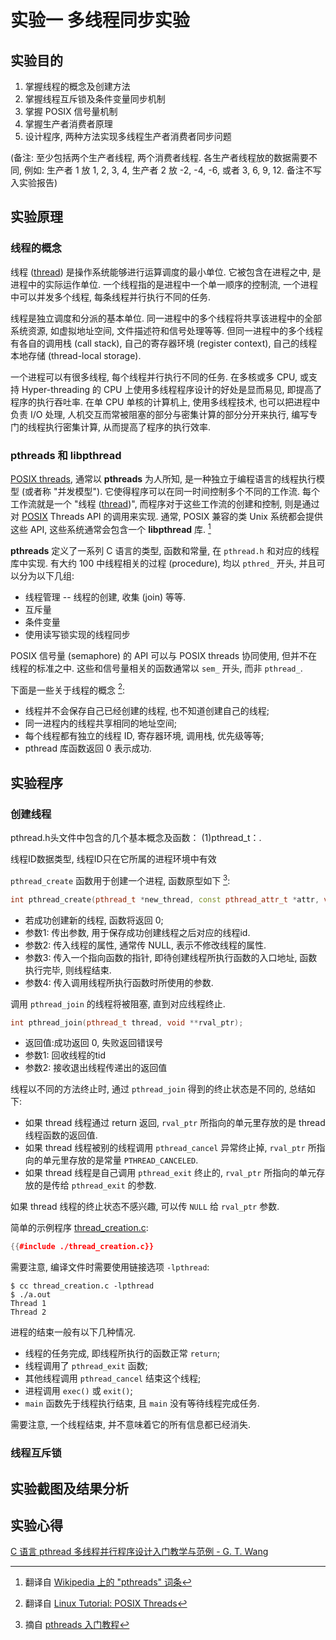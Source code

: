# 实验一 多线程同步实验

## 实验目的

1. 掌握线程的概念及创建方法
2. 掌握线程互斥锁及条件变量同步机制
3. 掌握 POSIX 信号量机制
4. 掌握生产者消费者原理
5. 设计程序, 两种方法实现多线程生产者消费者同步问题

(备注: 至少包括两个生产者线程, 两个消费者线程. 各生产者线程放的数据需要不同, 例如: 生产者 1 放 1, 2, 3, 4, 生产者 2 放 -2, -4, -6, 或者 3, 6, 9, 12. 备注不写入实验报告)


## 实验原理

### 线程的概念

线程 ([thread][thread]) 是操作系统能够进行运算调度的最小单位. 它被包含在进程之中, 是进程中的实际运作单位. 一个线程指的是进程中一个单一顺序的控制流, 一个进程中可以并发多个线程, 每条线程并行执行不同的任务. 

线程是独立调度和分派的基本单位. 同一进程中的多个线程将共享该进程中的全部系统资源, 如虚拟地址空间, 文件描述符和信号处理等等. 但同一进程中的多个线程有各自的调用栈 (call stack), 自己的寄存器环境 (register context), 自己的线程本地存储 (thread-local storage).

一个进程可以有很多线程, 每个线程并行执行不同的任务. 在多核或多 CPU, 或支持 Hyper-threading 的 CPU 上使用多线程程序设计的好处是显而易见, 即提高了程序的执行吞吐率. 在单 CPU 单核的计算机上, 使用多线程技术, 也可以把进程中负责 I/O 处理, 人机交互而常被阻塞的部分与密集计算的部分分开来执行, 编写专门的线程执行密集计算, 从而提高了程序的执行效率. 

### pthreads 和 libpthread

[POSIX threads][pthreads], 通常以 **pthreads** 为人所知, 是一种独立于编程语言的线程执行模型 (或者称 "并发模型"). 它使得程序可以在同一时间控制多个不同的工作流. 每个工作流就是一个 "线程 ([thread][thread])", 而程序对于这些工作流的创建和控制, 则是通过对 [POSIX][posix] Threads API 的调用来实现. 通常, POSIX 兼容的类 Unix 系统都会提供这些 API, 这些系统通常会包含一个 **libpthread** 库. [^pthreads-wikipedia]

**pthreads** 定义了一系列 C 语言的类型, 函数和常量, 在 `pthread.h` 和对应的线程库中实现. 有大约 100 中线程相关的过程 (procedure), 均以 `pthred_` 开头, 并且可以分为以下几组:

- 线程管理 -- 线程的创建, 收集 (join) 等等.
- 互斥量
- 条件变量
- 使用读写锁实现的线程同步

POSIX 信号量 (semaphore) 的 API 可以与 POSIX threads 协同使用, 但并不在线程的标准之中. 这些和信号量相关的函数通常以 `sem_` 开头, 而非 `pthread_`.

下面是一些关于线程的概念 [^pthread-programming]:

- 线程并不会保存自己已经创建的线程, 也不知道创建自己的线程;
- 同一进程内的线程共享相同的地址空间;
- 每个线程都有独立的线程 ID, 寄存器环境, 调用栈, 优先级等等;
- pthread 库函数返回 0 表示成功.


[^pthreads-wikipedia]: 翻译自 [Wikipedia 上的 "pthreads" 词条][pthreads]

[^pthread-programming]: 翻译自 [Linux Tutorial: POSIX Threads](https://www.cs.cmu.edu/afs/cs/academic/class/15492-f07/www/pthreads.html)



## 实验程序

### 创建线程

pthread.h头文件中包含的几个基本概念及函数：
(1)pthread_t：. 

线程ID数据类型, 线程ID只在它所属的进程环境中有效

`pthread_create` 函数用于创建一个进程, 函数原型如下 [^pthreads-tutorial]:

```cpp
int pthread_create(pthread_t *new_thread, const pthread_attr_t *attr, void *(*start_routine)(void *), void *arg);
```

- 若成功创建新的线程, 函数将返回 0;
- 参数1: 传出参数, 用于保存成功创建线程之后对应的线程id. 
- 参数2: 传入线程的属性, 通常传 NULL, 表示不修改线程的属性. 
- 参数3: 传入一个指向函数的指针, 即待创建线程所执行函数的入口地址, 函数执行完毕, 则线程结束. 
- 参数4: 传入调用线程所执行函数时所使用的参数. 

调用 `pthread_join` 的线程将被阻塞, 直到对应线程终止. 

```cpp
int pthread_join(pthread_t thread, void **rval_ptr);
```

- 返回值:成功返回 0, 失败返回错误号
- 参数1: 回收线程的tid
- 参数2: 接收退出线程传递出的返回值

线程以不同的方法终止时, 通过 `pthread_join` 得到的终止状态是不同的, 总结如下:

- 如果 thread 线程通过 return 返回, `rval_ptr` 所指向的单元里存放的是 thread 线程函数的返回值. 
- 如果 thread 线程被别的线程调用 `pthread_cancel` 异常终止掉, `rval_ptr` 所指向的单元里存放的是常量 `PTHREAD_CANCELED`. 
- 如果 thread 线程是自己调用 `pthread_exit` 终止的, `rval_ptr` 所指向的单元存放的是传给 `pthread_exit` 的参数. 

如果 thread 线程的终止状态不感兴趣, 可以传 `NULL` 给 `rval_ptr` 参数. 

简单的示例程序 [thread_creation.c](./thread_creation.c): 

```cpp
{{#include ./thread_creation.c}}
```

需要注意, 编译文件时需要使用链接选项 `-lpthread`:

```console
$ cc thread_creation.c -lpthread
$ ./a.out
Thread 1 
Thread 2 
```

进程的结束一般有以下几种情况.

- 线程的任务完成, 即线程所执行的函数正常 `return`;
- 线程调用了 `pthread_exit` 函数;
- 其他线程调用 `pthread_cancel` 结束这个线程;
- 进程调用 `exec()` 或 `exit()`; 
- `main` 函数先于线程执行结束, 且 `main` 没有等待线程完成任务.

需要注意, 一个线程结束, 并不意味着它的所有信息都已经消失.

### 线程互斥锁

## 实验截图及结果分析




## 实验心得




[thread]: https://en.wikipedia.org/wiki/Thread_(computing) "Thread (computing) - Wikipedia"

[pthreads]: https://en.wikipedia.org/wiki/Pthreads "pthreads - Wikipedia"

[posix]: https://en.wikipedia.org/wiki/POSIX "POSIX - Wikipedia"

[^pthreads-tutorial]: 摘自 [pthreads 入门教程](https://hanbingyan.github.io/2016/03/07/pthread_on_linux/)

[C 语言 pthread 多线程并行程序设计入门教学与范例 - G. T. Wang](https://blog.gtwang.org/programming/pthread-multithreading-programming-in-c-tutorial/)
